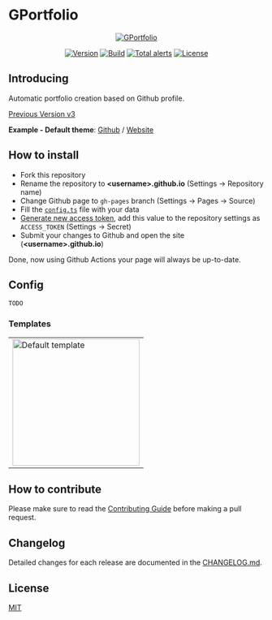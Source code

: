 # GPortfolio

<p align="center">
  <a href="https://github.com/GPortfolio/GPortfolio">
    <img src="https://raw.githubusercontent.com/GPortfolio/GPortfolio/master/src/assets/project/logo.png" alt="GPortfolio">
  </a>
</p>
<p align="center">
  <a href="https://github.com/GPortfolio/GPortfolio" rel="nofollow"><img src="https://img.shields.io/github/package-json/v/GPortfolio/GPortfolio.svg" alt="Version"></a>
  <a href="https://github.com/GPortfolio/GPortfolio/actions/workflows/pr.yml" rel="nofollow"><img src="https://github.com/GPortfolio/GPortfolio/actions/workflows/pr.yml/badge.svg" alt="Build"></a>
  <a href="https://lgtm.com/projects/g/GPortfolio/GPortfolio/alerts/" rel="nofollow"><img src="https://img.shields.io/lgtm/alerts/g/GPortfolio/GPortfolio.svg?logo=lgtm&logoWidth=18" alt="Total alerts"></a>
  <a href="https://github.com/GPortfolio/GPortfolio" rel="nofollow"><img src="https://img.shields.io/github/license/GPortfolio/GPortfolio.svg" alt="License"></a>
</p>

## Introducing

Automatic portfolio creation based on Github profile.

[Previous Version v3](https://github.com/GPortfolio/GPortfolio/tree/v3.4.1)

**Example - Default theme**: [Github](https://github.com/Alexeykhr/alexeykhr.github.io) / [Website](https://alexeykhr.github.io)

## How to install

- Fork this repository
- Rename the repository to **\<username>.github.io** (Settings -> Repository name)
- Change Github page to `gh-pages` branch (Settings -> Pages -> Source)
- Fill the [`config.ts`](#config) file with your data
- [Generate new access token](https://github.com/settings/tokens/new), add this value to the repository settings as `ACCESS_TOKEN` (Settings -> Secret)
- Submit your changes to Github and open the site (**\<username>.github.io**)

Done, now using Github Actions your page will always be up-to-date.

## Config

`TODO`

### Templates

<table>
  <tr>
    <td>
      <a href="https://github.com/GPortfolio/GPortfolio/tree/master/src/assets/templates/default" title="Default template">
        <img src="https://raw.githubusercontent.com/GPortfolio/GPortfolio/master/src/assets/templates/default.png" width="250" alt="Default template">
      </a>
    </td>
  </tr>
</table>

## How to contribute

Please make sure to read the [Contributing Guide](https://github.com/GPortfolio/GPortfolio/blob/master/.github/CONTRIBUTING.md) before making a pull request.

## Changelog

Detailed changes for each release are documented in the [CHANGELOG.md](https://github.com/GPortfolio/GPortfolio/blob/master/CHANGELOG.md).

## License

[MIT](https://opensource.org/licenses/MIT)

